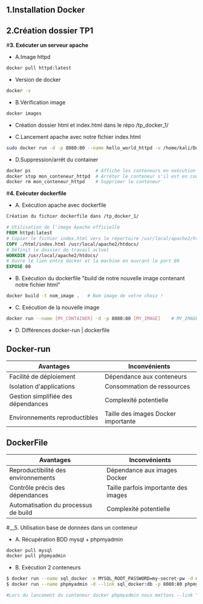 ## 1.Installation Docker
## 2.Création dossier TP1
#__3. Exécuter un serveur apache__
- A.Image httpd
```bash
docker pull httpd:latest
```
- Version de docker
```bash
docker -v
```
- B.Vérification image
```bash
docker images
```
- Création dossier html et index.html dans le répo /tp_docker_1/

- C.Lancement apache avec notre fichier index.html
```bash
sudo docker run -d -p 8080:80 --name hello_world_httpd -v /home/kali/Documents/TP_Docker/TP_DOCKER_1/html/index>
```
- D.Suppression/arrêt du container
```bash
docker ps                        # Affiche les conteneurs en exécution (ps -a pour voir les conteneurs non éxécuté)
docker stop mon_conteneur_httpd  # Arrêter le conteneur s'il est en cours d'exécution
docker rm mon_conteneur_httpd    # Supprimer le conteneur
```

#__4. Exécuter dockerfile__
- A. Exécution apache avec dockerfile
```Dockerfile
Création du fichier dockerfile dans /tp_docker_1/

# Utilisation de l'image Apache officielle
FROM httpd:latest
# Copier le fichier index.html vers le répertoire /usr/local/apache2/htdocs/ du conteneur
COPY ./html/index.html /usr/local/apache2/htdocs/
# Définit le dossier de travail actuel
WORKDIR /usr/local/apache2/htdocs/
# Ouvre le lien entre docker et la machine en ouvrant le port 80
EXPOSE 80
```
- B. Exécution du dockerfile "build de notre nouvelle image contenant notre fichier html"
```bash
docker build -t nom_image .   # Nom image de votre choix !
```

- C. Exécution de la nouvelle image
```bash
docker run --name [MY_CONTAINER] -d -p 8080:80 [MY_IMAGE]    # MY_IMAGE = nom de votre image
```
- D. Différences docker-run | dockerfile
## Docker-run

| Avantages                         | Inconvénients                       |
| --------------------------------- | ----------------------------------- |
| Facilité de déploiement           | Dépendance aux conteneurs           |
| Isolation d'applications          | Consommation de ressources          |
| Gestion simplifiée des dépendances | Complexité potentielle              |
| Environnements reproductibles     | Taille des images Docker importante |

## DockerFile

| Avantages                            | Inconvénients                       |
| ------------------------------------ | ----------------------------------- |
| Reproductibilité des environnements  | Dépendance aux images Docker        |
| Contrôle précis des dépendances      | Taille parfois importante des images|
| Automatisation du processus de build | Complexité potentielle              |


#__5. Utilisation base de données dans un conteneur
- A. Récupération BDD mysql + phpmyadmin
```bash
docker pull mysql
docker pull phpmyadmin
```
- B. Exécution 2 conteneurs
```bash
$ docker run --name sql_docker -e MYSQL_ROOT_PASSWORD=my-secret-pw -d mysql:latest
$ docker run --name phpmyadmin -d --link sql_docker:db -p 8080:80 phpmyadmin

#Lors du lancement du conteneur docker phpmyadmin nous mettons --link "le nom du conteneur sql" cela permettra de relier la BDD a Phpmyadmin
```

